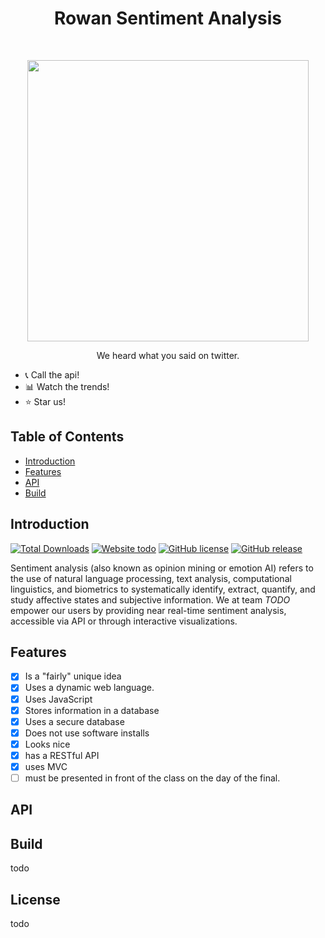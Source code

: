 <h1 align="center"> Rowan Sentiment Analysis </h1> <br>
<p align="center">
  <a href="https://github.com/Law5394/Rowan-Sentiment-Analysis">
    <img  src="https://images.pexels.com/photos/34533/owl-glitter-stuffed-animal-cute.jpg?auto=compress&cs=tinysrgb&dpr=2&h=750&w=1260" width="450">
  </a>
</p>

<p align="center">We heard what you said on twitter.</p> 

* :telephone_receiver:  Call the api!  
* :bar_chart:  Watch the trends!  
* :star:  Star us!

## Table of Contents

- [Introduction](#introduction)
- [Features](#features)
- [API](#API)
- [Build](#build)

## Introduction
[![Total Downloads](https://travis-ci.org/Law5394/Rowan-Sentiment-Analysis.svg?branch=master)](https://travis-ci.org/Law5394/Rowan-Sentiment-Analysis) 
[![Website todo](https://img.shields.io/website-up-down-green-red/http/todo.svg)](http://todo/)
[![GitHub license](https://img.shields.io/github/license/Law5394/Rowan-Sentiment-Analysis.svg)](https://github.com/Law5394/Rowan-Sentiment-Analysis/blob/master/LICENSE)
[![GitHub release](https://img.shields.io/github/release/Law5394/Rowan-Sentiment-Analysis.svg)](https://GitHub.com/Law5394/Rowan-Sentiment-Analysis/releases/)  

Sentiment analysis (also known as opinion mining or emotion AI) refers to the use of natural language processing, text analysis, computational linguistics, and biometrics to systematically identify, extract, quantify, and study affective states and subjective information. We at team *TODO* empower our users by providing near real-time sentiment analysis, accessible via API or
through interactive visualizations.
  
## Features
- [x] Is a "fairly" unique idea
- [x] Uses a dynamic web language.
- [x] Uses JavaScript
- [x] Stores information in a database
- [x] Uses a secure database
- [x] Does not use software installs
- [x] Looks nice
- [x] has a RESTful API
- [x] uses MVC
- [ ] must be presented in front of the class on the day of the final.

## API

## Build
todo
## License
todo
